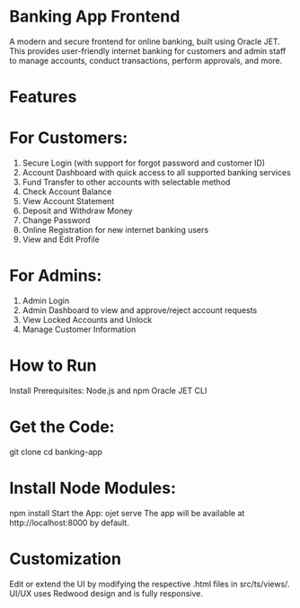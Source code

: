 
# Banking App Frontend
A modern and secure frontend for online banking, built using Oracle JET. This provides user-friendly internet banking for customers and admin staff to manage accounts, conduct transactions, perform approvals, and more.

# Features
# For Customers:

1. Secure Login (with support for forgot password and customer ID)
2. Account Dashboard with quick access to all supported banking services
3. Fund Transfer to other accounts with selectable method
4. Check Account Balance
5. View Account Statement
6. Deposit and Withdraw Money
7. Change Password
8. Online Registration for new internet banking users
9. View and Edit Profile


# For Admins:

1. Admin Login
2. Admin Dashboard to view and approve/reject account requests
3. View Locked Accounts and Unlock
4. Manage Customer Information

# How to Run
Install Prerequisites:
Node.js and npm
Oracle JET CLI

# Get the Code:
git clone <your-repo-url>
cd banking-app
# Install Node Modules:
npm install
Start the App:
ojet serve 
The app will be available at http://localhost:8000 by default.
# Customization
Edit or extend the UI by modifying the respective .html files in src/ts/views/.
UI/UX uses Redwood design and is fully responsive.
